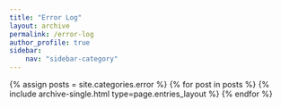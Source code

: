```yaml
---
title: "Error Log"
layout: archive
permalink: /error-log
author_profile: true
sidebar:
    nav: "sidebar-category"
---
```


{% assign posts = site.categories.error %}
{% for post in posts %} {% include archive-single.html type=page.entries_layout %} {% endfor %}